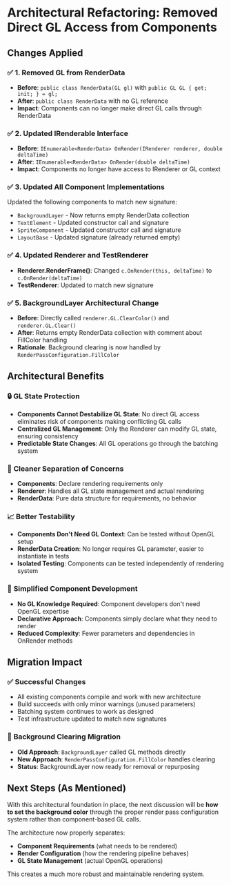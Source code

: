 # Architectural Refactoring: Removed Direct GL Access from Components

## Changes Applied

### ✅ **1. Removed GL from RenderData**

- **Before**: `public class RenderData(GL gl)` with `public GL GL { get; init; } = gl;`
- **After**: `public class RenderData` with no GL reference
- **Impact**: Components can no longer make direct GL calls through RenderData

### ✅ **2. Updated IRenderable Interface**

- **Before**: `IEnumerable<RenderData> OnRender(IRenderer renderer, double deltaTime)`
- **After**: `IEnumerable<RenderData> OnRender(double deltaTime)`
- **Impact**: Components no longer have access to IRenderer or GL context

### ✅ **3. Updated All Component Implementations**

Updated the following components to match new signature:

- `BackgroundLayer` - Now returns empty RenderData collection
- `TextElement` - Updated constructor call and signature
- `SpriteComponent` - Updated constructor call and signature
- `LayoutBase` - Updated signature (already returned empty)

### ✅ **4. Updated Renderer and TestRenderer**

- **Renderer.RenderFrame()**: Changed `c.OnRender(this, deltaTime)` to `c.OnRender(deltaTime)`
- **TestRenderer**: Updated to match new signature

### ✅ **5. BackgroundLayer Architectural Change**

- **Before**: Directly called `renderer.GL.ClearColor()` and `renderer.GL.Clear()`
- **After**: Returns empty RenderData collection with comment about FillColor handling
- **Rationale**: Background clearing is now handled by `RenderPassConfiguration.FillColor`

## Architectural Benefits

### 🔒 **GL State Protection**

- **Components Cannot Destabilize GL State**: No direct GL access eliminates risk of components making conflicting GL calls
- **Centralized GL Management**: Only the Renderer can modify GL state, ensuring consistency
- **Predictable State Changes**: All GL operations go through the batching system

### 🎯 **Cleaner Separation of Concerns**

- **Components**: Declare rendering requirements only
- **Renderer**: Handles all GL state management and actual rendering
- **RenderData**: Pure data structure for requirements, no behavior

### 📈 **Better Testability**

- **Components Don't Need GL Context**: Can be tested without OpenGL setup
- **RenderData Creation**: No longer requires GL parameter, easier to instantiate in tests
- **Isolated Testing**: Components can be tested independently of rendering system

### 🚧 **Simplified Component Development**

- **No GL Knowledge Required**: Component developers don't need OpenGL expertise
- **Declarative Approach**: Components simply declare what they need to render
- **Reduced Complexity**: Fewer parameters and dependencies in OnRender methods

## Migration Impact

### ✅ **Successful Changes**

- All existing components compile and work with new architecture
- Build succeeds with only minor warnings (unused parameters)
- Batching system continues to work as designed
- Test infrastructure updated to match new signatures

### 🔄 **Background Clearing Migration**

- **Old Approach**: `BackgroundLayer` called GL methods directly
- **New Approach**: `RenderPassConfiguration.FillColor` handles clearing
- **Status**: BackgroundLayer now ready for removal or repurposing

## Next Steps (As Mentioned)

With this architectural foundation in place, the next discussion will be **how to set the background color** through the proper render pass configuration system rather than component-based GL calls.

The architecture now properly separates:

- **Component Requirements** (what needs to be rendered)
- **Render Configuration** (how the rendering pipeline behaves)
- **GL State Management** (actual OpenGL operations)

This creates a much more robust and maintainable rendering system.

